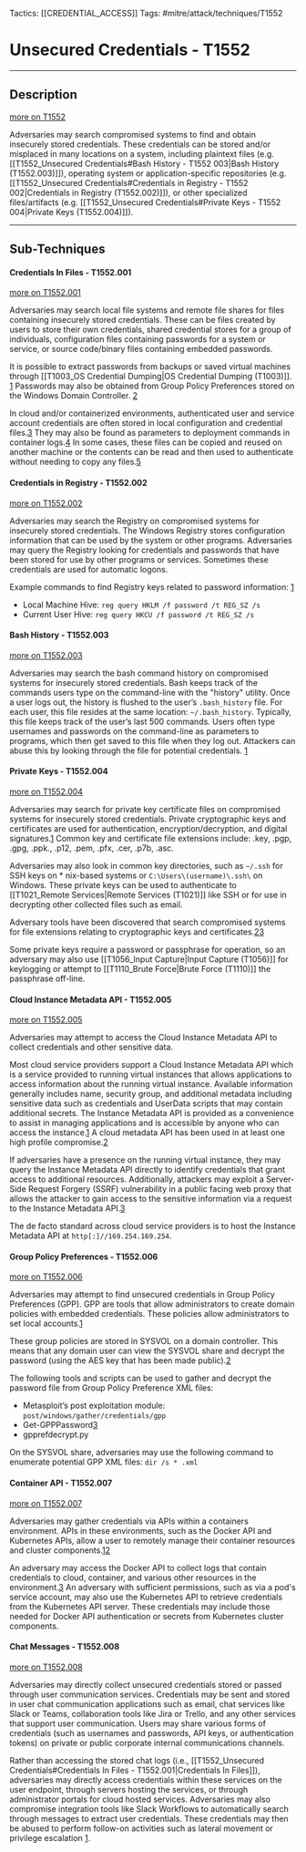 Tactics: [[CREDENTIAL_ACCESS]]
Tags: #mitre/attack/techniques/T1552  

# Unsecured Credentials - T1552
---
## Description
[more on T1552](https://attack.mitre.org/techniques/T1552)

Adversaries may search compromised systems to find and obtain insecurely stored credentials. These credentials can be stored and/or misplaced in many locations on a system, including plaintext files (e.g. [[T1552_Unsecured Credentials#Bash History - T1552 003|Bash History (T1552.003)]]), operating system or application-specific repositories (e.g. [[T1552_Unsecured Credentials#Credentials in Registry - T1552 002|Credentials in Registry (T1552.002)]]), or other specialized files/artifacts (e.g. [[T1552_Unsecured Credentials#Private Keys - T1552 004|Private Keys (T1552.004)]]).

---
## Sub-Techniques

#### Credentials In Files - T1552.001
[more on T1552.001](https://attack.mitre.org/techniques/T1552/001)

Adversaries may search local file systems and remote file shares for files containing insecurely stored credentials. These can be files created by users to store their own credentials, shared credential stores for a group of individuals, configuration files containing passwords for a system or service, or source code/binary files containing embedded passwords.

It is possible to extract passwords from backups or saved virtual machines through [[T1003_OS Credential Dumping|OS Credential Dumping (T1003)]]. [1](http://carnal0wnage.attackresearch.com/2014/05/mimikatz-against-virtual-machine-memory.html) Passwords may also be obtained from Group Policy Preferences stored on the Windows Domain Controller. [2](http://blogs.technet.com/b/srd/archive/2014/05/13/ms14-025-an-update-for-group-policy-preferences.aspx)

In cloud and/or containerized environments, authenticated user and service account credentials are often stored in local configuration and credential files.[3](https://unit42.paloaltonetworks.com/hildegard-malware-teamtnt/) They may also be found as parameters to deployment commands in container logs.[4](https://unit42.paloaltonetworks.com/attackers-tactics-and-techniques-in-unsecured-docker-daemons-revealed/) In some cases, these files can be copied and reused on another machine or the contents can be read and then used to authenticate without needing to copy any files.[5](https://posts.specterops.io/head-in-the-clouds-bd038bb69e48)

#### Credentials in Registry - T1552.002
[more on T1552.002](https://attack.mitre.org/techniques/T1552/002)

Adversaries may search the Registry on compromised systems for insecurely stored credentials. The Windows Registry stores configuration information that can be used by the system or other programs. Adversaries may query the Registry looking for credentials and passwords that have been stored for use by other programs or services. Sometimes these credentials are used for automatic logons.

Example commands to find Registry keys related to password information: [1](https://pentestlab.blog/2017/04/19/stored-credentials/)

-   Local Machine Hive: `reg query HKLM /f password /t REG_SZ /s`
-   Current User Hive: `reg query HKCU /f password /t REG_SZ /s`

#### Bash History - T1552.003
[more on T1552.003](https://attack.mitre.org/techniques/T1552/003)

Adversaries may search the bash command history on compromised systems for insecurely stored credentials. Bash keeps track of the commands users type on the command-line with the "history" utility. Once a user logs out, the history is flushed to the user’s `.bash_history` file. For each user, this file resides at the same location: `~/.bash_history`. Typically, this file keeps track of the user’s last 500 commands. Users often type usernames and passwords on the command-line as parameters to programs, which then get saved to this file when they log out. Attackers can abuse this by looking through the file for potential credentials. [1](http://www.slideshare.net/StephanBorosh/external-to-da-the-os-x-way)

#### Private Keys - T1552.004
[more on T1552.004](https://attack.mitre.org/techniques/T1552/004)

Adversaries may search for private key certificate files on compromised systems for insecurely stored credentials. Private cryptographic keys and certificates are used for authentication, encryption/decryption, and digital signatures.[1](https://en.wikipedia.org/wiki/Public-key_cryptography) Common key and certificate file extensions include: .key, .pgp, .gpg, .ppk., .p12, .pem, .pfx, .cer, .p7b, .asc.

Adversaries may also look in common key directories, such as `~/.ssh` for SSH keys on * nix-based systems or `C:\Users\(username)\.ssh\` on Windows. These private keys can be used to authenticate to [[T1021_Remote Services|Remote Services (T1021)]] like SSH or for use in decrypting other collected files such as email.

Adversary tools have been discovered that search compromised systems for file extensions relating to cryptographic keys and certificates.[2](https://kasperskycontenthub.com/wp-content/uploads/sites/43/vlpdfs/unveilingthemask_v1.0.pdf)[3](https://researchcenter.paloaltonetworks.com/2016/06/unit42-prince-of-persia-game-over/)

Some private keys require a password or passphrase for operation, so an adversary may also use [[T1056_Input Capture|Input Capture (T1056)]] for keylogging or attempt to [[T1110_Brute Force|Brute Force (T1110)]] the passphrase off-line.

#### Cloud Instance Metadata API - T1552.005
[more on T1552.005](https://attack.mitre.org/techniques/T1552/005)

Adversaries may attempt to access the Cloud Instance Metadata API to collect credentials and other sensitive data.

Most cloud service providers support a Cloud Instance Metadata API which is a service provided to running virtual instances that allows applications to access information about the running virtual instance. Available information generally includes name, security group, and additional metadata including sensitive data such as credentials and UserData scripts that may contain additional secrets. The Instance Metadata API is provided as a convenience to assist in managing applications and is accessible by anyone who can access the instance.[1](https://docs.aws.amazon.com/AWSEC2/latest/UserGuide/ec2-instance-metadata.html) A cloud metadata API has been used in at least one high profile compromise.[2](https://krebsonsecurity.com/2019/08/what-we-can-learn-from-the-capital-one-hack/)

If adversaries have a presence on the running virtual instance, they may query the Instance Metadata API directly to identify credentials that grant access to additional resources. Additionally, attackers may exploit a Server-Side Request Forgery (SSRF) vulnerability in a public facing web proxy that allows the attacker to gain access to the sensitive information via a request to the Instance Metadata API.[3](https://redlock.io/blog/instance-metadata-api-a-modern-day-trojan-horse)

The de facto standard across cloud service providers is to host the Instance Metadata API at `http[:]//169.254.169.254`.

#### Group Policy Preferences - T1552.006
[more on T1552.006](https://attack.mitre.org/techniques/T1552/006)

Adversaries may attempt to find unsecured credentials in Group Policy Preferences (GPP). GPP are tools that allow administrators to create domain policies with embedded credentials. These policies allow administrators to set local accounts.[1](https://docs.microsoft.com/en-us/previous-versions/windows/it-pro/windows-server-2012-r2-and-2012/dn581922(v%3Dws.11))

These group policies are stored in SYSVOL on a domain controller. This means that any domain user can view the SYSVOL share and decrypt the password (using the AES key that has been made public).[2](https://msdn.microsoft.com/library/cc422924.aspx)

The following tools and scripts can be used to gather and decrypt the password file from Group Policy Preference XML files:

-   Metasploit’s post exploitation module: `post/windows/gather/credentials/gpp`
-   Get-GPPPassword[3](https://obscuresecurity.blogspot.co.uk/2012/05/gpp-password-retrieval-with-powershell.html)
-   gpprefdecrypt.py

On the SYSVOL share, adversaries may use the following command to enumerate potential GPP XML files: `dir /s * .xml`

#### Container API - T1552.007
[more on T1552.007](https://attack.mitre.org/techniques/T1552/007)

Adversaries may gather credentials via APIs within a containers environment. APIs in these environments, such as the Docker API and Kubernetes APIs, allow a user to remotely manage their container resources and cluster components.[1](https://docs.docker.com/engine/api/v1.41/)[2](https://kubernetes.io/docs/concepts/overview/kubernetes-api/)

An adversary may access the Docker API to collect logs that contain credentials to cloud, container, and various other resources in the environment.[3](https://unit42.paloaltonetworks.com/attackers-tactics-and-techniques-in-unsecured-docker-daemons-revealed/) An adversary with sufficient permissions, such as via a pod's service account, may also use the Kubernetes API to retrieve credentials from the Kubernetes API server. These credentials may include those needed for Docker API authentication or secrets from Kubernetes cluster components.

#### Chat Messages - T1552.008
[more on T1552.008](https://attack.mitre.org/techniques/T1552/008)

Adversaries may directly collect unsecured credentials stored or passed through user communication services. Credentials may be sent and stored in user chat communication applications such as email, chat services like Slack or Teams, collaboration tools like Jira or Trello, and any other services that support user communication. Users may share various forms of credentials (such as usernames and passwords, API keys, or authentication tokens) on private or public corporate internal communications channels.

Rather than accessing the stored chat logs (i.e., [[T1552_Unsecured Credentials#Credentials In Files - T1552.001|Credentials In Files]]), adversaries may directly access credentials within these services on the user endpoint, through servers hosting the services, or through administrator portals for cloud hosted services. Adversaries may also compromise integration tools like Slack Workflows to automatically search through messages to extract user credentials. These credentials may then be abused to perform follow-on activities such as lateral movement or privilege escalation  [1](https://www.nightfall.ai/blog/saas-slack-security-risks-2020).

